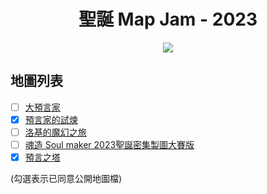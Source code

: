 <div align="center">
  <h1>聖誕 Map Jam - 2023</h1>
  <img src="https://github.com/Cartoland/Christmas-Map-Jam-2023/assets/116513257/df71f5a2-efbe-44f3-96ac-b3cd33a508e0">
</div>

## 地圖列表

- [ ] [大預言家](./maps/大預言家/)
- [x] [預言家的試煉](./maps/預言家的試煉/)
- [ ] [洛基的魔幻之旅](./maps/洛基的魔幻之旅/)
- [ ] [魂造 Soul maker 2023聖誕密集製圖大賽版](./maps/魂造-Soul-maker-2023聖誕密集製圖大賽版/)
- [x] [預言之塔](./maps/預言之塔/)

(勾選表示已同意公開地圖檔)
